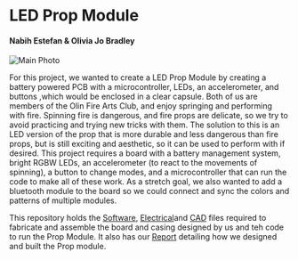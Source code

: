 # LED Prop Module
#### Nabih Estefan & Olivia Jo Bradley
![Main Photo](imgs/mainPhoto.jpg)

For this project, we wanted to create a LED Prop Module by creating a battery powered PCB with a microcontroller, LEDs, an accelerometer, and buttons ,which would be enclosed in a clear capsule. 
Both of us are members of the Olin Fire Arts Club, and enjoy springing and performing with fire. Spinning fire is dangerous, and fire props are delicate, so we try to avoid practicing and trying new tricks with them. The solution to this is an LED version of the prop that is more durable and less dangerous than fire props, but is still exciting and aesthetic, so it can be used to perform with if desired.
This project requires a board with a battery management system, bright RGBW LEDs, an accelerometer (to react to the movements of spinning), a button to change modes, and a microcontroller that can run the code to make all of these work. As a stretch goal, we also wanted to add a bluetooth module to the board so we could connect and sync the colors and patterns of multiple modules. 


This repository holds the [Software](Software/), [Electrical](Electrical/)and [CAD](CAD/) files required to fabricate and assemble the board and casing designed by us and teh code to run the Prop Module. It also has our [Report](Report.pdf) detailing how we designed and built the Prop module.